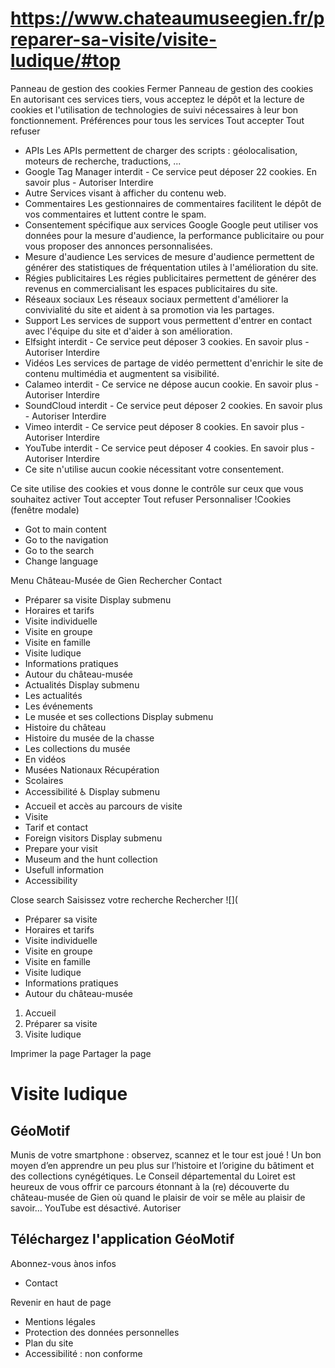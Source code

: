# https://www.chateaumuseegien.fr/preparer-sa-visite/visite-ludique/#top

Panneau de gestion des cookies
Fermer 
Panneau de gestion des cookies
En autorisant ces services tiers, vous acceptez le dépôt et la lecture de cookies et l'utilisation de technologies de suivi nécessaires à leur bon fonctionnement. 
Préférences pour tous les services
Tout accepter Tout refuser 
 * APIs
Les APIs permettent de charger des scripts : géolocalisation, moteurs de recherche, traductions, ... 
 * Google Tag Manager
interdit - Ce service peut déposer 22 cookies.
En savoir plus - 
Autoriser Interdire 
 * Autre
Services visant à afficher du contenu web. 
 * Commentaires
Les gestionnaires de commentaires facilitent le dépôt de vos commentaires et luttent contre le spam. 
 * Consentement spécifique aux services Google
Google peut utiliser vos données pour la mesure d'audience, la performance publicitaire ou pour vous proposer des annonces personnalisées. 
 * Mesure d'audience
Les services de mesure d'audience permettent de générer des statistiques de fréquentation utiles à l'amélioration du site. 
 * Régies publicitaires
Les régies publicitaires permettent de générer des revenus en commercialisant les espaces publicitaires du site. 
 * Réseaux sociaux
Les réseaux sociaux permettent d'améliorer la convivialité du site et aident à sa promotion via les partages. 
 * Support
Les services de support vous permettent d'entrer en contact avec l'équipe du site et d'aider à son amélioration. 
 * Elfsight
interdit - Ce service peut déposer 3 cookies.
En savoir plus - 
Autoriser Interdire 
 * Vidéos
Les services de partage de vidéo permettent d'enrichir le site de contenu multimédia et augmentent sa visibilité. 
 * Calameo
interdit - Ce service ne dépose aucun cookie.
En savoir plus - 
Autoriser Interdire 
 * SoundCloud
interdit - Ce service peut déposer 2 cookies.
En savoir plus - 
Autoriser Interdire 
 * Vimeo
interdit - Ce service peut déposer 8 cookies.
En savoir plus - 
Autoriser Interdire 
 * YouTube
interdit - Ce service peut déposer 4 cookies.
En savoir plus - 
Autoriser Interdire 
 * Ce site n'utilise aucun cookie nécessitant votre consentement.

Ce site utilise des cookies et vous donne le contrôle sur ceux que vous souhaitez activer Tout accepter Tout refuser Personnaliser 
!Cookies \(fenêtre modale\)
 * Got to main content
 * Go to the navigation
 * Go to the search
 * Change language

Menu Château-Musée de Gien Rechercher
Contact
 * Préparer sa visite Display submenu
 * Horaires et tarifs
 * Visite individuelle
 * Visite en groupe
 * Visite en famille
 * Visite ludique
 * Informations pratiques
 * Autour du château-musée
 * Actualités Display submenu
 * Les actualités
 * Les événements
 * Le musée et ses collections Display submenu
 * Histoire du château
 * Histoire du musée de la chasse
 * Les collections du musée
 * En vidéos
 * Musées Nationaux Récupération
 * Scolaires
 * Accessibilité ♿ Display submenu
 * Accueil et accès au parcours de visite
 * Visite
 * Tarif et contact
 * Foreign visitors Display submenu
 * Prepare your visit
 * Museum and the hunt collection
 * Usefull information
 * Accessibility

Close search
Saisissez votre recherche Rechercher
![](
 * Préparer sa visite
 * Horaires et tarifs
 * Visite individuelle
 * Visite en groupe
 * Visite en famille
 * Visite ludique
 * Informations pratiques
 * Autour du château-musée

 1. Accueil
 2. Préparer sa visite
 3. Visite ludique 

Imprimer la page
Partager la page
# Visite ludique
## GéoMotif
Munis de votre smartphone : observez, scannez et le tour est joué ! Un bon moyen d’en apprendre un peu plus sur l’histoire et l’origine du bâtiment et des collections cynégétiques. Le Conseil départemental du Loiret est heureux de vous offrir ce parcours étonnant à la (re) découverte du château-musée de Gien où quand le plaisir de voir se mêle au plaisir de savoir…
YouTube est désactivé. Autoriser 
## Téléchargez l'application GéoMotif 
Abonnez-vous ànos infos
 * Contact

Revenir en haut de page
 * Mentions légales
 * Protection des données personnelles
 * Plan du site
 * Accessibilité : non conforme
